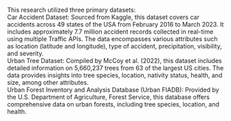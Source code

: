 This research utilized three primary datasets:<br>
Car Accident Dataset: Sourced from Kaggle, this dataset covers car accidents across 49 states of the USA from February 2016 to March 2023. It includes approximately 7.7 million accident records collected in real-time using multiple Traffic APIs. The data encompasses various attributes such as location (latitude and longitude), type of accident, precipitation, visibility, and severity.<br>
Urban Tree Dataset: Compiled by McCoy et al. (2022), this dataset includes detailed information on 5,660,237 trees from 63 of the largest US cities. The data provides insights into tree species, location, nativity status, health, and size, among other attributes.<br>
Urban Forest Inventory and Analysis Database (Urban FIADB): Provided by the U.S. Department of Agriculture, Forest Service, this database offers comprehensive data on urban forests, including tree species, location, and health.
